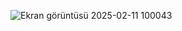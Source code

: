 ![Ekran görüntüsü 2025-02-11 100043](https://github.com/user-attachments/assets/f2588dd0-1678-4f23-8999-8f41fcc11847)
